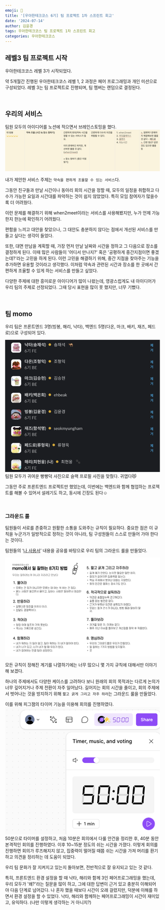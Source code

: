 ```yaml
---
emoji: 📄
title: '[우아한테크코스 6기] 팀 프로젝트 1차 스프린트 회고'
date: '2024-07-14'
author: 김윤경
tags: 우아한테크코스 팀 프로젝트 1차 스프린트 회고
categories: 우아한테크코스
---
```


## 레벨3 팀 프로젝트 시작

우아한테크코스 레벨 3가 시작되었다.

약 5개월간 진행된 우아한테크코스 레벨 1, 2 과정은 페어 프로그래밍과 개인 미션으로 구성되었다.
레벨 3는 팀 프로젝트로 진행되며, 팀 멤버는 랜덤으로 결정된다.

<br />

## 우리의 서비스

팀원 모두의 아이디어를 노션에 적으면서 브레인스토밍을 했다.
![아이디어 브레인스토밍](01.png)

내가 제안한 서비스 주제는 `약속을 편하게 조율할 수 있는 서비스`다.

그동안 친구들과 만날 시간이나 동아리 회의 시간을 정할 때, 모두의 일정을 취합하고 다수가 가능한 요일과 시간대를 파악하는 것이 쉽지 않았었다. 특히 모임 참여자가 많을수록 더 어려웠다.

이런 문제를 해결하기 위해 when2meet이라는 서비스를 사용해봤지만, 누가 언제 가능한지 한눈에 확인하기 어려웠다.

편함을 느끼고 대안을 찾았으나, 그 대안도 충분하지 않다는 점에서 개선된 서비스를 만들고 싶다는 생각이 들었다.

또한, 대면 만남을 계획할 때, 가장 먼저 만날 날짜와 시간을 정하고 그 다음으로 장소를 결정하게 된다. 이때 많은 사람들이 '어디서 만나지?' 혹은 '공평하게 중간지점이면 좋겠는데?'라는 고민을 하게 된다. 이런 고민을 해결하기 위해, 중간 지점을 찾아주는 기능을 추가하면 유용할 것이라고 생각했다. 이처럼 약속과 관련된 시간과 장소를 한 곳에서 간편하게 조율할 수 있게 하는 서비스를 만들고 싶었다.

다양한 주제에 대한 흥미로운 아이디어가 많이 나왔는데, 영광스럽게도 내 아이디어가 우리 팀의 주제로 선정되었다. 그때 당시 표현을 많이 못 했지만, 너무 기뻤다.

<br />

## 팀 momo

우리 팀은 프론트엔드 3명(빙봉, 해리, 낙타), 백엔드 5명(다온, 마크, 배키, 재즈, 페드로)으로 구성되어 있다.

![momo 팀원](02.png)
팀원 모두가 귀여운 빵빵덕 사진으로 슬랙 프로필 사진을 맞췄다. 귀엽다😻

그동안 주로 프론트엔드 프로젝트만 했었는데, 이번에는 백엔드와 함께 협업하는 프로젝트를 해볼 수 있어서 설레기도 하고, 동시에 긴장도 된다☺️

<br />

### 그라운드 룰

팀원들이 서로를 존중하고 원활한 소통을 도와주는 규칙이 필요하다. 중요한 점은 이 규칙을 누군가가 일방적으로 정하는 것이 아니라, 팀 구성원들이 스스로 만들어 가야 한다는 것이다.

팀원들의 ‘[나 사용서](https://github.com/woowacourse/retrospective/discussions/48#discussioncomment-9955499)’ 내용을 공유를 바탕으로 우리 팀의 그라운드 룰을 만들었다.

![팀 그라운드룰](03.png)

모든 규칙이 정해진 계기를 나열하기에는 너무 많으니 몇 가지 규칙에 대해서만 이야기해 보겠다.

하나의 주제에서도 다양한 케이스를 고려하다 보니 원래의 회의 목적과는 다르게 논의가 너무 깊어지거나 주제 전환이 자주 일어났다. 길어지는 회의 시간을 줄이고, 회의 주제에서 벗어나는 것을 방지하기 위해 `짧고 굵게 그리고 자주 하라`는 그라운드 룰을 만들었다.

이를 위해 피그잼의 타이머 기능을 이용해 회의를 진행하였다.
![피그잼 타이머](04.png)
50분으로 타이머를 설정하고, 처음 10분은 회의에서 다룰 안건을 정리한 후, 40분 동안 본격적인 회의를 진행하였다. 이후 10~15분 정도의 쉬는 시간을 가졌다. 이렇게 회의를 진행하면 회의가 루즈해지지 않고, 집중력이 떨어질 때쯤 쉬는 시간을 가져 머리를 환기하고 의견을 정리하는 데 도움이 되었다.

우리 팀 문화가 잘 지켜지고 있는지 돌아보면, 전반적으로 잘 유지되고 있는 것 같다.

특히, 프론트엔드 환경 설정을 할 때 낙타, 해리와 함께 3인 페어프로그래밍을 했는데, 우리 모두가 '왜?'라는 질문을 많이 하고, 그에 대한 답변이 근거 있고 충분히 이해되어야 다음 단계로 넘어갔다. 나 혼자 했을 때보다 시간이 오래 걸렸지만, 덕분에 이해를 하면서 환경 설정을 할 수 있었다. 낙타, 해리와 함께하는 페어프로그래밍이 시간이 재미있고, 유익하다. (나만 이렇게 생각하는 거 아니지?)

